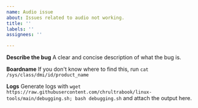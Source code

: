 ```yaml
---
name: Audio issue
about: Issues related to audio not working.
title: ''
labels: ''
assignees: ''

---
```


**Describe the bug**
A clear and concise description of what the bug is.

**Boardname**
If you don't know where to find this, run `cat /sys/class/dmi/id/product_name`

**Logs**
Generate logs with `wget https://raw.githubusercontent.com/chrultrabook/linux-tools/main/debugging.sh; bash debugging.sh` and attach the output here.
